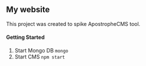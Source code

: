 ## My website

This project was created to spike ApostropheCMS tool.

#### Getting Started

1. Start Mongo DB
   ```mongo```
2. Start CMS
   ```npm start```
